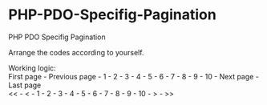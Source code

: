 # PHP-PDO-Specifig-Pagination
PHP PDO Specifig Pagination

Arrange the codes according to yourself.

Working logic:<br>
First page - Previous page - 1 - 2 - 3 - 4 - 5 - 6 - 7 - 8 - 9 - 10 - Next page - Last page<br>
<< - < - 1 - 2 - 3 - 4 - 5 - 6 - 7 - 8 - 9 - 10 - > - >>
